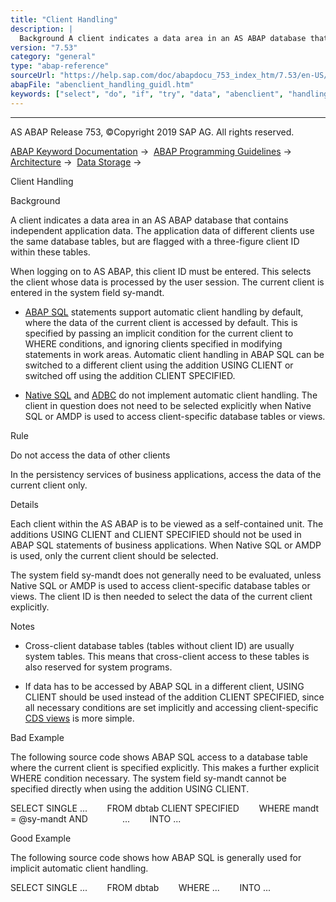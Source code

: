 ```yaml
---
title: "Client Handling"
description: |
  Background A client indicates a data area in an AS ABAP database that contains independent application data. The application data of different clients use the same database tables, but are flagged with a three-figure client ID within these tables. When logging on to AS ABAP, this client ID must be e
version: "7.53"
category: "general"
type: "abap-reference"
sourceUrl: "https://help.sap.com/doc/abapdocu_753_index_htm/7.53/en-US/abenclient_handling_guidl.htm"
abapFile: "abenclient_handling_guidl.htm"
keywords: ["select", "do", "if", "try", "data", "abenclient", "handling", "guidl"]
---
```


* * *

AS ABAP Release 753, ©Copyright 2019 SAP AG. All rights reserved.

[ABAP Keyword Documentation](https://help.sap.com/doc/abapdocu_753_index_htm/7.53/en-US/abenabap.htm) →  [ABAP Programming Guidelines](https://help.sap.com/doc/abapdocu_753_index_htm/7.53/en-US/abenabap_pgl.htm) →  [Architecture](https://help.sap.com/doc/abapdocu_753_index_htm/7.53/en-US/abenarchitecture_guidl.htm) →  [Data Storage](https://help.sap.com/doc/abapdocu_753_index_htm/7.53/en-US/abendata_storage_guidl.htm) → 

Client Handling

Background

A client indicates a data area in an AS ABAP database that contains independent application data. The application data of different clients use the same database tables, but are flagged with a three-figure client ID within these tables.

When logging on to AS ABAP, this client ID must be entered. This selects the client whose data is processed by the user session. The current client is entered in the system field sy-mandt.

-   [ABAP SQL](https://help.sap.com/doc/abapdocu_753_index_htm/7.53/en-US/abenopen_sql_glosry.htm "Glossary Entry") statements support automatic client handling by default, where the data of the current client is accessed by default. This is specified by passing an implicit condition for the current client to WHERE conditions, and ignoring clients specified in modifying statements in work areas. Automatic client handling in ABAP SQL can be switched to a different client using the addition USING CLIENT or switched off using the addition CLIENT SPECIFIED.

-   [Native SQL](https://help.sap.com/doc/abapdocu_753_index_htm/7.53/en-US/abennative_sql_glosry.htm "Glossary Entry") and [ADBC](https://help.sap.com/doc/abapdocu_753_index_htm/7.53/en-US/abenamdp_glosry.htm "Glossary Entry") do not implement automatic client handling. The client in question does not need to be selected explicitly when Native SQL or AMDP is used to access client-specific database tables or views.

Rule

Do not access the data of other clients

In the persistency services of business applications, access the data of the current client only.

Details

Each client within the AS ABAP is to be viewed as a self-contained unit. The additions USING CLIENT and CLIENT SPECIFIED should not be used in ABAP SQL statements of business applications. When Native SQL or AMDP is used, only the current client should be selected.

The system field sy-mandt does not generally need to be evaluated, unless Native SQL or AMDP is used to access client-specific database tables or views. The client ID is then needed to select the data of the current client explicitly.

Notes

-   Cross-client database tables (tables without client ID) are usually system tables. This means that cross-client access to these tables is also reserved for system programs.

-   If data has to be accessed by ABAP SQL in a different client, USING CLIENT should be used instead of the addition CLIENT SPECIFIED, since all necessary conditions are set implicitly and accessing client-specific [CDS views](https://help.sap.com/doc/abapdocu_753_index_htm/7.53/en-US/abencds_view_glosry.htm "Glossary Entry") is more simple.

Bad Example

The following source code shows ABAP SQL access to a database table where the current client is specified explicitly. This makes a further explicit WHERE condition necessary. The system field sy-mandt cannot be specified directly when using the addition USING CLIENT.

SELECT SINGLE ...
       FROM dbtab CLIENT SPECIFIED
       WHERE mandt = @sy-mandt AND
             ...
       INTO ...

Good Example

The following source code shows how ABAP SQL is generally used for implicit automatic client handling.

SELECT SINGLE ...
       FROM dbtab
       WHERE ...
       INTO ...